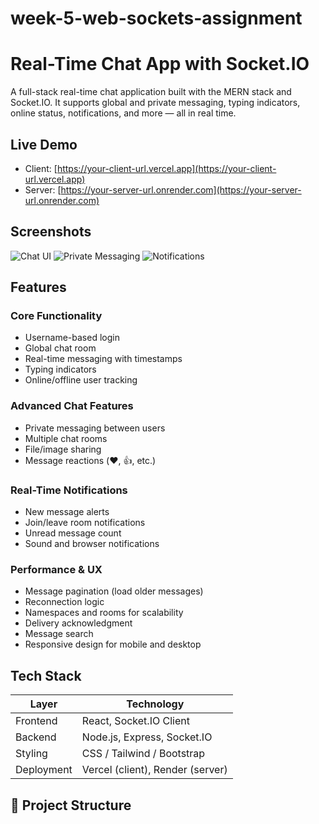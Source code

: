 # week-5-web-sockets-assignment

# Real-Time Chat App with Socket.IO

A full-stack real-time chat application built with the MERN stack and Socket.IO. It supports global and private messaging, typing indicators, online status, notifications, and more — all in real time.

## Live Demo

- Client: [https://your-client-url.vercel.app](https://your-client-url.vercel.app)
- Server: [https://your-server-url.onrender.com](https://your-server-url.onrender.com)

## Screenshots

![Chat UI](./screenshots/chat-ui.png)
![Private Messaging](./screenshots/private-message.png)
![Notifications](./screenshots/notifications.png)

## Features

### Core Functionality
- Username-based login
- Global chat room
- Real-time messaging with timestamps
- Typing indicators
- Online/offline user tracking

### Advanced Chat Features
- Private messaging between users
- Multiple chat rooms
- File/image sharing
- Message reactions (❤️, 👍, etc.)

### Real-Time Notifications
- New message alerts
- Join/leave room notifications
- Unread message count
- Sound and browser notifications

### Performance & UX
- Message pagination (load older messages)
- Reconnection logic
- Namespaces and rooms for scalability
- Delivery acknowledgment
- Message search
- Responsive design for mobile and desktop

## Tech Stack

| Layer        | Technology                  |
|--------------|------------------------------|
| Frontend     | React, Socket.IO Client      |
| Backend      | Node.js, Express, Socket.IO  |
| Styling      | CSS / Tailwind / Bootstrap   |
| Deployment   | Vercel (client), Render (server) |

## 📂 Project Structure
